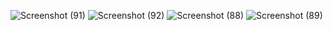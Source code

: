 ![Screenshot (91)](https://github.com/ddedida/ets-pbkk/assets/108203648/e4bc8bcf-83fa-4a15-852e-5e9bb7b69b54)
![Screenshot (92)](https://github.com/ddedida/ets-pbkk/assets/108203648/44e84d8e-954e-4893-87a7-7cf7439badd1)
![Screenshot (88)](https://github.com/ddedida/ets-pbkk/assets/108203648/81ce3a98-945a-46ef-b75a-5d69b64e23ca)
![Screenshot (89)](https://github.com/ddedida/ets-pbkk/assets/108203648/4d151126-44c4-47bb-9337-e1e6defc916b)
